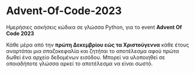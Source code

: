 # Advent-Of-Code-2023
Ημερήσιες ασκήσεις κώδικα σε γλώσσα Python, για το event **Advent Of Code 2023**

Κάθε μέρα από την **πρώτη Δεκεμβρίου εώς τα Χριστούγεννα** κάθε έτους αναρτάται μια σπαζοκεφαλία και ζητήται το αποτέλεσμα αφού πρώτα δωθεί ένα αρχείο δεδομένων εισόδου. Μπορεί να υλοποιηθεί σε οποιαδήποτε γλώσσα αρκεί το αποτέλεσμα να είναι σωστό.
